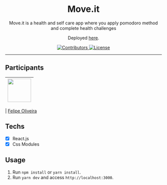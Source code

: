 <h1 align="center">
Move.it
</h1>

<p align="center">Move.it is a health and self care app where you apply pomodoro method and complete health challenges</p>
<p align="center">Deployed <a href="https://moveit-next-eta-gules.vercel.app">here</a>.</p>

<p align="center">
  <a href="https://github.com/Felipe1496/move.it/graphs/contributors">
    <img src="https://img.shields.io/github/contributors/rocketseat/youtube-clone-discord?color=%237159c1&logoColor=%237159c1&style=flat" alt="Contributors">
  </a>
  <a href="https://opensource.org/licenses/MIT">
    <img src="https://img.shields.io/github/license/rocketseat/youtube-clone-discord?color=%237159c1&logo=mit" alt="License">
  </a>
</p>

<hr>

## Participants

| [<img src="https://avatars.githubusercontent.com/u/75271280?s=400&u=029f099827381848229ec49f864fc604f7f77bec&v=4" width="75px;"/>](https://github.com/felipe1496) |
| :------------------------------------------------------------------------------------------------------------------------: |


| [Felipe Oliveira](https://github.com/felipe1496)

## Techs

- [x] React.js
- [x] Css Modules

## Usage

1. Run `npm install` or `yarn install`.<br />
2. Run `yarn dev` and access `http://localhost:3000`.<br />
